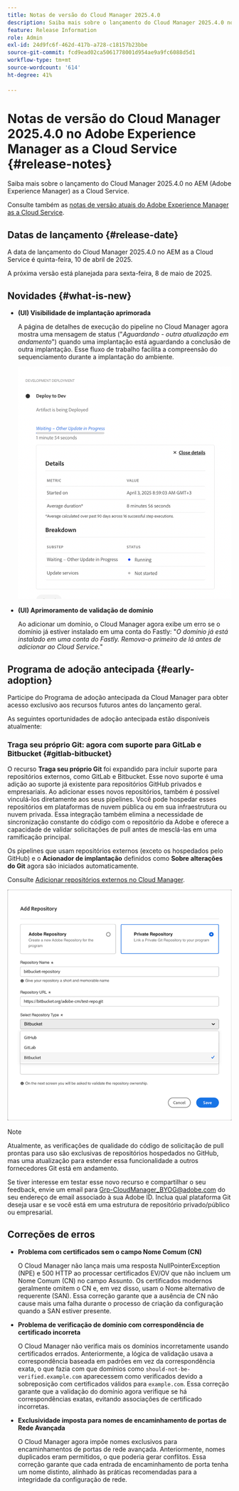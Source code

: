 ```yaml
---
title: Notas de versão do Cloud Manager 2025.4.0
description: Saiba mais sobre o lançamento do Cloud Manager 2025.4.0 no Adobe Experience Manager as a Cloud Service.
feature: Release Information
role: Admin
exl-id: 24d9fc6f-462d-417b-a728-c18157b23bbe
source-git-commit: fcd9ead02ca5061778001d954ae9a9fc6088d5d1
workflow-type: tm+mt
source-wordcount: '614'
ht-degree: 41%

---
```


# Notas de versão do Cloud Manager 2025.4.0 no Adobe Experience Manager as a Cloud Service {#release-notes}

<!-- https://wiki.corp.adobe.com/display/DMSArchitecture/Cloud+Manager+2025.03.0+Release -->

Saiba mais sobre o lançamento do Cloud Manager 2025.4.0 no AEM (Adobe Experience Manager) as a Cloud Service.


Consulte também as [notas de versão atuais do Adobe Experience Manager as a Cloud Service](/help/release-notes/release-notes-cloud/release-notes-current.md).

## Datas de lançamento {#release-date}

A data de lançamento do Cloud Manager 2025.4.0 no AEM as a Cloud Service é quinta-feira, 10 de abril de 2025.

A próxima versão está planejada para sexta-feira, 8 de maio de 2025.

## Novidades {#what-is-new}

* **(UI) Visibilidade de implantação aprimorada**

  A página de detalhes de execução do pipeline no Cloud Manager agora mostra uma mensagem de status (&quot;*Aguardando - outra atualização em andamento*&quot;) quando uma implantação está aguardando a conclusão de outra implantação. Esse fluxo de trabalho facilita a compreensão do sequenciamento durante a implantação do ambiente.  <!-- CMGR-66890 -->

  ![Caixa de diálogo de implantação de desenvolvimento mostrando detalhes e detalhamento](/help/implementing/cloud-manager/release-notes/assets/dev-deployment.png)

* **(UI) Aprimoramento de validação de domínio**

  Ao adicionar um domínio, o Cloud Manager agora exibe um erro se o domínio já estiver instalado em uma conta do Fastly: &quot;*O domínio já está instalado em uma conta do Fastly. Remova-o primeiro de lá antes de adicionar ao Cloud Service.*&quot;

## Programa de adoção antecipada {#early-adoption}

Participe do Programa de adoção antecipada da Cloud Manager para obter acesso exclusivo aos recursos futuros antes do lançamento geral.

As seguintes oportunidades de adoção antecipada estão disponíveis atualmente:

### Traga seu próprio Git: agora com suporte para GitLab e Bitbucket {#gitlab-bitbucket}

<!-- BOTH CS & AMS -->

O recurso **Traga seu próprio Git** foi expandido para incluir suporte para repositórios externos, como GitLab e Bitbucket. Esse novo suporte é uma adição ao suporte já existente para repositórios GitHub privados e empresariais. Ao adicionar esses novos repositórios, também é possível vinculá-los diretamente aos seus pipelines. Você pode hospedar esses repositórios em plataformas de nuvem pública ou em sua infraestrutura ou nuvem privada. Essa integração também elimina a necessidade de sincronização constante do código com o repositório da Adobe e oferece a capacidade de validar solicitações de pull antes de mesclá-las em uma ramificação principal.

Os pipelines que usam repositórios externos (exceto os hospedados pelo GitHub) e o **Acionador de implantação** definidos como **Sobre alterações do Git** agora são iniciados automaticamente.

Consulte [Adicionar repositórios externos no Cloud Manager](/help/implementing/cloud-manager/managing-code/external-repositories.md).

![Caixa de diálogo Adicionar repositório](/help/implementing/cloud-manager/release-notes/assets/repositories-add-release-notes.png)

>[!NOTE]
>
>Atualmente, as verificações de qualidade do código de solicitação de pull prontas para uso são exclusivas de repositórios hospedados no GitHub, mas uma atualização para estender essa funcionalidade a outros fornecedores Git está em andamento.

Se tiver interesse em testar esse novo recurso e compartilhar o seu feedback, envie um email para [Grp-CloudManager_BYOG@adobe.com](mailto:grp-cloudmanager_byog@adobe.com) do seu endereço de email associado à sua Adobe ID. Inclua qual plataforma Git deseja usar e se você está em uma estrutura de repositório privado/público ou empresarial.

<!--
### AEM Home {#aem-home}

AEM Home introduces a centralized starting point for managing content, assets, and sites within Adobe Experience Manager. Designed to deliver a personalized experience, AEM Home lets you navigate the AEM ecosystem seamlessly according to your roles and goals. Acting as a guide, it provides key insights and recommended actions to help you achieve your objectives efficiently. With a clear, persona-driven layout, AEM Home ensures quick access to essential tools, supporting a streamlined and effective experience across all AEM features.

Available to early adopters, AEM Home offers an optimized experience focused on improving workflows, prioritizing goals, and delivering results. Opting in lets you influence AEM Home's development by providing feedback that helps shape its future and enhances its value for the entire AEM community.

If you are interested in testing this new capability and sharing your feedback, send an email to [Grp-AemHome@adobe.com](mailto:Grp-AemHome@adobe.com) from your email address associated with your Adobe ID. Be sure to include the following information:

* The role that best fits your profile: Content author, Developer, Business owner, Admin, or Other (provide a description).
* Your primary AEM access surface: AEM Sites, AEM Assets, AEM Forms, Cloud Manager, or Other (provide a description). -->

## Correções de erros

* **Problema com certificados sem o campo Nome Comum (CN)**

  O Cloud Manager não lança mais uma resposta NullPointerException (NPE) e 500 HTTP ao processar certificados EV/OV que não incluem um Nome Comum (CN) no campo Assunto. Os certificados modernos geralmente omitem o CN e, em vez disso, usam o Nome alternativo de requerente (SAN). Essa correção garante que a ausência de CN não cause mais uma falha durante o processo de criação da configuração quando a SAN estiver presente. <!-- CMGR-67548 -->

* **Problema de verificação de domínio com correspondência de certificado incorreta**

  O Cloud Manager não verifica mais os domínios incorretamente usando certificados errados. Anteriormente, a lógica de validação usava a correspondência baseada em padrões em vez da correspondência exata, o que fazia com que domínios como `should-not-be-verified.example.com` aparecessem como verificados devido a sobreposição com certificados válidos para `example.com`. Essa correção garante que a validação do domínio agora verifique se há correspondências exatas, evitando associações de certificado incorretas. <!-- CMGR-67225 -->

* **Exclusividade imposta para nomes de encaminhamento de portas de Rede Avançada**

  O Cloud Manager agora impõe nomes exclusivos para encaminhamentos de portas de rede avançada. Anteriormente, nomes duplicados eram permitidos, o que poderia gerar conflitos. Essa correção garante que cada entrada de encaminhamento de porta tenha um nome distinto, alinhado às práticas recomendadas para a integridade da configuração de rede. <!-- CMGR-67082 -->


<!-- ## Known issues {#known-issues} -->


